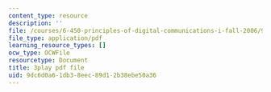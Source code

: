 ```yaml
---
content_type: resource
description: ''
file: /courses/6-450-principles-of-digital-communications-i-fall-2006/9dc6d0a61db38eec89d12b38ebe50a36_503wzjz8czs.pdf
file_type: application/pdf
learning_resource_types: []
ocw_type: OCWFile
resourcetype: Document
title: 3play pdf file
uid: 9dc6d0a6-1db3-8eec-89d1-2b38ebe50a36
---
```


